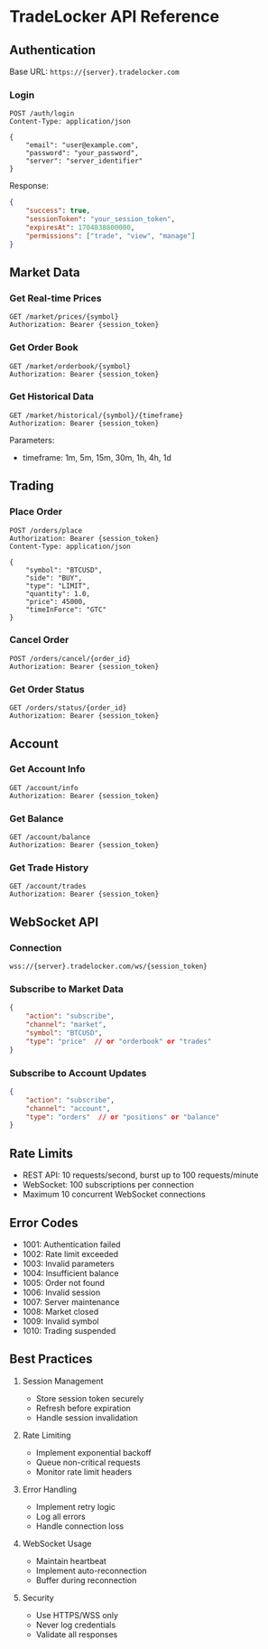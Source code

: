 # TradeLocker API Reference

## Authentication
Base URL: `https://{server}.tradelocker.com`

### Login
```http
POST /auth/login
Content-Type: application/json

{
    "email": "user@example.com",
    "password": "your_password",
    "server": "server_identifier"
}
```

Response:
```json
{
    "success": true,
    "sessionToken": "your_session_token",
    "expiresAt": 1704838800000,
    "permissions": ["trade", "view", "manage"]
}
```

## Market Data

### Get Real-time Prices
```http
GET /market/prices/{symbol}
Authorization: Bearer {session_token}
```

### Get Order Book
```http
GET /market/orderbook/{symbol}
Authorization: Bearer {session_token}
```

### Get Historical Data
```http
GET /market/historical/{symbol}/{timeframe}
Authorization: Bearer {session_token}
```

Parameters:
- timeframe: 1m, 5m, 15m, 30m, 1h, 4h, 1d

## Trading

### Place Order
```http
POST /orders/place
Authorization: Bearer {session_token}
Content-Type: application/json

{
    "symbol": "BTCUSD",
    "side": "BUY",
    "type": "LIMIT",
    "quantity": 1.0,
    "price": 45000,
    "timeInForce": "GTC"
}
```

### Cancel Order
```http
POST /orders/cancel/{order_id}
Authorization: Bearer {session_token}
```

### Get Order Status
```http
GET /orders/status/{order_id}
Authorization: Bearer {session_token}
```

## Account

### Get Account Info
```http
GET /account/info
Authorization: Bearer {session_token}
```

### Get Balance
```http
GET /account/balance
Authorization: Bearer {session_token}
```

### Get Trade History
```http
GET /account/trades
Authorization: Bearer {session_token}
```

## WebSocket API

### Connection
```
wss://{server}.tradelocker.com/ws/{session_token}
```

### Subscribe to Market Data
```json
{
    "action": "subscribe",
    "channel": "market",
    "symbol": "BTCUSD",
    "type": "price"  // or "orderbook" or "trades"
}
```

### Subscribe to Account Updates
```json
{
    "action": "subscribe",
    "channel": "account",
    "type": "orders"  // or "positions" or "balance"
}
```

## Rate Limits
- REST API: 10 requests/second, burst up to 100 requests/minute
- WebSocket: 100 subscriptions per connection
- Maximum 10 concurrent WebSocket connections

## Error Codes
- 1001: Authentication failed
- 1002: Rate limit exceeded
- 1003: Invalid parameters
- 1004: Insufficient balance
- 1005: Order not found
- 1006: Invalid session
- 1007: Server maintenance
- 1008: Market closed
- 1009: Invalid symbol
- 1010: Trading suspended

## Best Practices
1. Session Management
   - Store session token securely
   - Refresh before expiration
   - Handle session invalidation

2. Rate Limiting
   - Implement exponential backoff
   - Queue non-critical requests
   - Monitor rate limit headers

3. Error Handling
   - Implement retry logic
   - Log all errors
   - Handle connection loss

4. WebSocket Usage
   - Maintain heartbeat
   - Implement auto-reconnection
   - Buffer during reconnection

5. Security
   - Use HTTPS/WSS only
   - Never log credentials
   - Validate all responses 